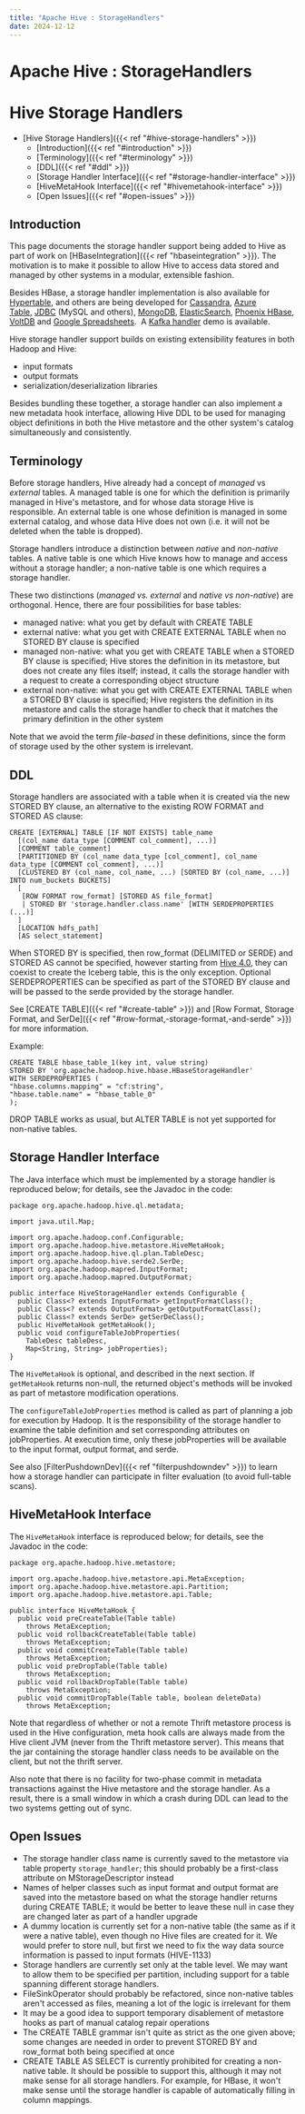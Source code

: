 ```yaml
---
title: "Apache Hive : StorageHandlers"
date: 2024-12-12
---
```


# Apache Hive : StorageHandlers

# Hive Storage Handlers

* [Hive Storage Handlers]({{< ref "#hive-storage-handlers" >}})
	+ [Introduction]({{< ref "#introduction" >}})
	+ [Terminology]({{< ref "#terminology" >}})
	+ [DDL]({{< ref "#ddl" >}})
	+ [Storage Handler Interface]({{< ref "#storage-handler-interface" >}})
	+ [HiveMetaHook Interface]({{< ref "#hivemetahook-interface" >}})
	+ [Open Issues]({{< ref "#open-issues" >}})

## Introduction

This page documents the storage handler support being added to Hive as part of work on [HBaseIntegration]({{< ref "hbaseintegration" >}}). The motivation is to make it possible to allow Hive to access data stored and managed by other systems in a modular, extensible fashion.

Besides HBase, a storage handler implementation is also available for [Hypertable](http://code.google.com/p/hypertable/wiki/HiveExtension), and others are being developed for [Cassandra](https://issues.apache.org/jira/browse/HIVE-1434), [Azure Table](https://blogs.msdn.microsoft.com/mostlytrue/2014/04/04/analyzing-azure-table-storage-data-with-hdinsight/), [JDBC](https://cwiki.apache.org/confluence/display/Hive/JdbcStorageHandler) (MySQL and others), [MongoDB](https://github.com/yc-huang/Hive-mongo), [ElasticSearch](https://www.elastic.co/guide/en/elasticsearch/hadoop/current/hive.html), [Phoenix HBase](https://phoenix.apache.org/hive_storage_handler.html?platform=hootsuite), [VoltDB](https://issues.voltdb.com/browse/ENG-10736?page=com.atlassian.jira.plugin.system.issuetabpanels%3Aall-tabpanel) and [Google Spreadsheets](https://github.com/balshor/gdata-storagehandler).  A [Kafka handler](https://github.com/HiveKa/HiveKa) demo is available.

Hive storage handler support builds on existing extensibility features in both Hadoop and Hive:

* input formats
* output formats
* serialization/deserialization libraries

Besides bundling these together, a storage handler can also implement a new metadata hook interface, allowing Hive DDL to be used for managing object definitions in both the Hive metastore and the other system's catalog simultaneously and consistently.

## Terminology

Before storage handlers, Hive already had a concept of *managed* vs *external* tables. A managed table is one for which the definition is primarily managed in Hive's metastore, and for whose data storage Hive is responsible. An external table is one whose definition is managed in some external catalog, and whose data Hive does not own (i.e. it will not be deleted when the table is dropped).

Storage handlers introduce a distinction between *native* and *non-native* tables. A native table is one which Hive knows how to manage and access without a storage handler; a non-native table is one which requires a storage handler.

These two distinctions (*managed vs. external* and *native vs non-native*) are orthogonal. Hence, there are four possibilities for base tables:

* managed native: what you get by default with CREATE TABLE
* external native: what you get with CREATE EXTERNAL TABLE when no STORED BY clause is specified
* managed non-native: what you get with CREATE TABLE when a STORED BY clause is specified; Hive stores the definition in its metastore, but does not create any files itself; instead, it calls the storage handler with a request to create a corresponding object structure
* external non-native: what you get with CREATE EXTERNAL TABLE when a STORED BY clause is specified; Hive registers the definition in its metastore and calls the storage handler to check that it matches the primary definition in the other system

Note that we avoid the term *file-based* in these definitions, since the form of storage used by the other system is irrelevant.

## DDL

Storage handlers are associated with a table when it is created via the new STORED BY clause, an alternative to the existing ROW FORMAT and STORED AS clause:

```
CREATE [EXTERNAL] TABLE [IF NOT EXISTS] table_name
  [(col_name data_type [COMMENT col_comment], ...)]
  [COMMENT table_comment]
  [PARTITIONED BY (col_name data_type [col_comment], col_name data_type [COMMENT col_comment], ...)]
  [CLUSTERED BY (col_name, col_name, ...) [SORTED BY (col_name, ...)] INTO num_buckets BUCKETS]
  [
   [ROW FORMAT row_format] [STORED AS file_format]
   | STORED BY 'storage.handler.class.name' [WITH SERDEPROPERTIES (...)]
  ]
  [LOCATION hdfs_path]
  [AS select_statement]

```

When STORED BY is specified, then row_format (DELIMITED or SERDE) and STORED AS cannot be specified, however starting from [Hive 4.0](https://cwiki.apache.org/confluence/display/Hive/Hive-Iceberg+Integration), they can coexist to create the Iceberg table, this is the only exception. Optional SERDEPROPERTIES can be specified as part of the STORED BY clause and will be passed to the serde provided by the storage handler.

See [CREATE TABLE]({{< ref "#create-table" >}}) and [Row Format, Storage Format, and SerDe]({{< ref "#row-format,-storage-format,-and-serde" >}}) for more information.

Example:

```
CREATE TABLE hbase_table_1(key int, value string) 
STORED BY 'org.apache.hadoop.hive.hbase.HBaseStorageHandler'
WITH SERDEPROPERTIES (
"hbase.columns.mapping" = "cf:string",
"hbase.table.name" = "hbase_table_0"
);

```

DROP TABLE works as usual, but ALTER TABLE is not yet supported for non-native tables.

## Storage Handler Interface

The Java interface which must be implemented by a storage handler is reproduced below; for details, see the Javadoc in the code:

```
package org.apache.hadoop.hive.ql.metadata;

import java.util.Map;

import org.apache.hadoop.conf.Configurable;
import org.apache.hadoop.hive.metastore.HiveMetaHook;
import org.apache.hadoop.hive.ql.plan.TableDesc;
import org.apache.hadoop.hive.serde2.SerDe;
import org.apache.hadoop.mapred.InputFormat;
import org.apache.hadoop.mapred.OutputFormat;

public interface HiveStorageHandler extends Configurable {
  public Class<? extends InputFormat> getInputFormatClass();
  public Class<? extends OutputFormat> getOutputFormatClass();
  public Class<? extends SerDe> getSerDeClass();
  public HiveMetaHook getMetaHook();
  public void configureTableJobProperties(
    TableDesc tableDesc,
    Map<String, String> jobProperties);
}

```

The `HiveMetaHook` is optional, and described in the next section. If `getMetaHook` returns non-null, the returned object's methods will be invoked as part of metastore modification operations.

The `configureTableJobProperties` method is called as part of planning a job for execution by Hadoop. It is the responsibility of the storage handler to examine the table definition and set corresponding attributes on jobProperties. At execution time, only these jobProperties will be available to the input format, output format, and serde.

See also [FilterPushdownDev]({{< ref "filterpushdowndev" >}}) to learn how a storage handler can participate in filter evaluation (to avoid full-table scans).

## HiveMetaHook Interface

The `HiveMetaHook` interface is reproduced below; for details, see the Javadoc in the code:

```
package org.apache.hadoop.hive.metastore;

import org.apache.hadoop.hive.metastore.api.MetaException;
import org.apache.hadoop.hive.metastore.api.Partition;
import org.apache.hadoop.hive.metastore.api.Table;

public interface HiveMetaHook {
  public void preCreateTable(Table table)
    throws MetaException;
  public void rollbackCreateTable(Table table)
    throws MetaException;
  public void commitCreateTable(Table table)
    throws MetaException;
  public void preDropTable(Table table)
    throws MetaException;
  public void rollbackDropTable(Table table)
    throws MetaException;
  public void commitDropTable(Table table, boolean deleteData)
    throws MetaException;

```

Note that regardless of whether or not a remote Thrift metastore process is used in the Hive configuration, meta hook calls are always made from the Hive client JVM (never from the Thrift metastore server). This means that the jar containing the storage handler class needs to be available on the client, but not the thrift server.

Also note that there is no facility for two-phase commit in metadata transactions against the Hive metastore and the storage handler. As a result, there is a small window in which a crash during DDL can lead to the two systems getting out of sync.

## Open Issues

* The storage handler class name is currently saved to the metastore via table property `storage_handler`; this should probably be a first-class attribute on MStorageDescriptor instead
* Names of helper classes such as input format and output format are saved into the metastore based on what the storage handler returns during CREATE TABLE; it would be better to leave these null in case they are changed later as part of a handler upgrade
* A dummy location is currently set for a non-native table (the same as if it were a native table), even though no Hive files are created for it. We would prefer to store null, but first we need to fix the way data source information is passed to input formats (HIVE-1133)
* Storage handlers are currently set only at the table level. We may want to allow them to be specified per partition, including support for a table spanning different storage handlers.
* FileSinkOperator should probably be refactored, since non-native tables aren't accessed as files, meaning a lot of the logic is irrelevant for them
* It may be a good idea to support temporary disablement of metastore hooks as part of manual catalog repair operations
* The CREATE TABLE grammar isn't quite as strict as the one given above; some changes are needed in order to prevent STORED BY and row_format both being specified at once
* CREATE TABLE AS SELECT is currently prohibited for creating a non-native table. It should be possible to support this, although it may not make sense for all storage handlers. For example, for HBase, it won't make sense until the storage handler is capable of automatically filling in column mappings.

 

 

